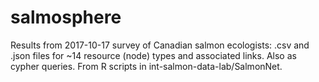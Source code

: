 # salmosphere
Results from 2017-10-17 survey of Canadian salmon ecologists: .csv and .json files for ~14 resource (node) types and associated links. Also as cypher queries. From R scripts in int-salmon-data-lab/SalmonNet.
